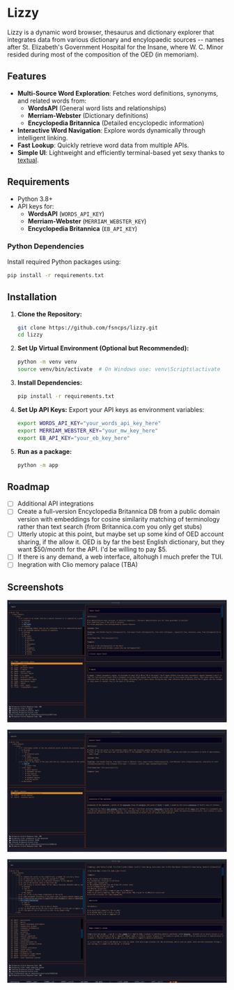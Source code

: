 # Lizzy

Lizzy is a dynamic word browser, thesaurus and dictionary explorer that integrates data from various dictionary and encylopaedic sources -- names after St. Elizabeth's Government Hospital for the Insane, where W. C. Minor resided during most of the composition of the OED (in memoriam).

## Features

- **Multi-Source Word Exploration**: Fetches word definitions, synonyms, and related words from:
  - **WordsAPI** (General word lists and relationships)
  - **Merriam-Webster** (Dictionary definitions)
  - **Encyclopedia Britannica** (Detailed encyclopedic information)
- **Interactive Word Navigation**: Explore words dynamically through intelligent linking.
- **Fast Lookup**: Quickly retrieve word data from multiple APIs.
- **Simple UI**: Lightweight and efficiently terminal-based yet sexy thanks to [textual](https://github.com/Textualize/textual).

## Requirements

- Python 3.8+
- API keys for:
  - **WordsAPI** (`WORDS_API_KEY`)
  - **Merriam-Webster** (`MERRIAM_WEBSTER_KEY`)
  - **Encyclopedia Britannica** (`EB_API_KEY`)

### Python Dependencies
Install required Python packages using:
```sh
pip install -r requirements.txt
```

## Installation

1. **Clone the Repository:**
   ```sh
   git clone https://github.com/fsncps/lizzy.git
   cd lizzy
   ```
2. **Set Up Virtual Environment (Optional but Recommended):**
   ```sh
   python -m venv venv
   source venv/bin/activate  # On Windows use: venv\Scripts\activate
   ```
3. **Install Dependencies:**
   ```sh
   pip install -r requirements.txt
   ```
4. **Set Up API Keys:**
   Export your API keys as environment variables:
   ```sh
   export WORDS_API_KEY="your_words_api_key_here"
   export MERRIAM_WEBSTER_KEY="your_mw_key_here"
   export EB_API_KEY="your_eb_key_here"
   ```
5. **Run  as a package:**
   ```sh
   python -m app
   ```

## Roadmap
- [ ] Additional API integrations
- [ ] Create a full-version Encyclopedia Britannica DB from a public domain version with embeddings for cosine similarity matching of terminology rather than text search (from Britannica.com you only get stubs)
- [ ] Utterly utopic at this point, but maybe set up some kind of OED account sharing, if the allow it. OED is by far the best English dictionary, but they want $50/month for the API. I'd be willing to pay $5. 
- [ ] If there is any demand, a web interface, altohugh I much prefer the TUI.
- [ ] Inegration with Clio memory palace (TBA)

## Screenshots
![Description](docs/screenshot1.png)

![Description](docs/screenshot2.png)

![Description](docs/screenshot3.png)


